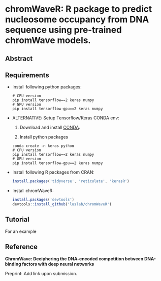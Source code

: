 # chromWaveR: R package to predict nucleosome occupancy from DNA sequence using pre-trained chromWave models.

## Abstract 


## Requirements 

* Install following python packages:
   
    ```console 
    # CPU version 
    pip install tensorflow==2 keras numpy
    # GPU version 
    pip install tensorflow-gpu==2 keras numpy
    ``` 

* ALTERNATIVE: Setup Tensorflow/Keras CONDA env: 

    1) Download and install [CONDA](https://www.anaconda.com/distribution/).

    2) Install python packages
    
    ```console 
    conda create -n keras python
    # CPU version 
    pip install tensorflow==2 keras numpy
    # GPU version 
    pip install tensorflow-gpu==2 keras numpy
    ``` 

* Install following R packages from CRAN: 
    ```R 
    install.packages('tidyverse', 'reticulate', 'kerasR')
    ``` 

* Install chromWaveR:
    ```R 
    install.packages('devtools')
    devtools::install_github('luslab/chromWaveR')
    ``` 

## Tutorial  

For an example 



## Reference 
**ChromWave: Deciphering the DNA-encoded competition between DNA-binding factors with deep neural networks**

Preprint: Add link upon submission.
